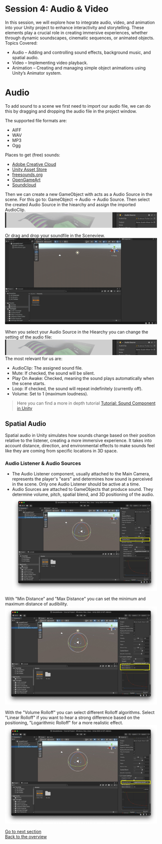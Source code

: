 # Session 4: Audio & Video

In this session, we will explore how to integrate audio, video, and animation into your Unity project to enhance interactivity and storytelling. These elements play a crucial role in creating immersive experiences, whether through dynamic soundscapes, cinematic sequences, or animated objects.
Topics Covered:

- Audio – Adding and controlling sound effects, background music, and spatial audio.
- Video – Implementing video playback.
- Animation – Creating and managing simple object animations using Unity’s Animator system.


# Audio 

To add sound to a scene we first need to import our audio file, we can do this by dragging and dropping the audio file in the project window. 

The supported file formats are: 
- AIFF 
- WAV 
- MP3
- Ogg 

Places to get (free) sounds: 
- [Adobe Creative Cloud](https://www.adobe.com/products/audition/offers/AdobeAuditionDLCSFX.html)
- [Unity Asset Store](https://assetstore.unity.com/?category=audio&free=true&orderBy=1)
- [freesounds.org](https://freesound.org/people/Nox_Sound/)
- [OpenGameArt](https://opengameart.org/art-search-advanced?field_art_type_tid%5B%5D=13)
- [Soundcloud](https://soundcloud.com/)


Then we can create a new GameObject with acts as a Audio Source in the scene. 
For this go to: GameObject -> Audio -> Audio Source. 
Then select the created Audio Source in the hiearchy and assign the imported AudioClip. 
![](images/Audio1.jpeg)

Or drag and drop your soundfile in the Sceneview. 
![](images/AudioSource.gif)

When you select your Audio Source in the Hiearchy you can change the setting of the audio file:
![](images/Audio1.jpeg)
The most relevant for us are: 
- AudioClip: The assigned sound file.
- Mute: If checked, the sound will be silent.
- Play On Awake: Checked, meaning the sound plays automatically when the scene starts.
- Loop: If checked, the sound will repeat indefinitely (currently off).
- Volume: Set to 1 (maximum loudness).

> Here you can find a more in depth tutorial [Tutorial: Sound Component in Unity](https://learn.unity.com/tutorial/working-with-audio-components-2019-3)


## Spatial Audio

Spatial audio in Unity simulates how sounds change based on their position relative to the listener, creating a more immersive experience. It takes into account distance, direction, and environmental effects to make sounds feel like they are coming from specific locations in 3D space.

### Audio Listener & Audio Sources

- The Audio Listener component, usually attached to the Main Camera, represents the player's "ears" and determines how sound is perceived in the scene. Only one Audio Listener should be active at a time.
- Audio Sources are attached to GameObjects that produce sound. They determine volume, pitch, spatial blend, and 3D positioning of the audio.
![](images/Audio1.jpg)

With "Min Distance" and "Max Distance" you can set the minimum and maximum distance of audibility. 
![](images/Audio2.jpg)

With the "Volume Rolloff" you can select different Rolloff algorithms. Select "Linear Rolloff" if you want to hear a strong difference based on the positioning, "Logarithmic Rolloff" for a more realistic effect. 
![](images/Audio3.jpg)


[Go to next section](4_Video.md)<br>
[Back to the overview](readme.md)


